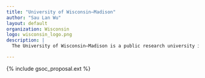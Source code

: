 ```yaml
---
title: "University of Wisconsin–Madison"
author: "Sau Lan Wu"
layout: default
organization: Wisconsin
logo: wisconsin_logo.png
description: |
  The University of Wisconsin–Madison is a public research university in Madison, Wisconsin. Since its founding in 1848, this campus has been a catalyst for the extraordinary.  

---
```


{% include gsoc_proposal.ext %}
